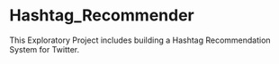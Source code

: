 # Hashtag_Recommender
This Exploratory Project includes building a Hashtag Recommendation System for Twitter.
